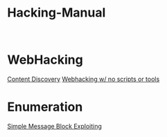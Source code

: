 # Hacking-Manual
<br>

# WebHacking
<a href="https://github.com/brentgarren/Content-Discovery/tree/main">Content Discovery</a>
<a href="https://github.com/brentgarren/WebHacking/blob/main/README.md">Webhacking w/ no scripts or tools</a>
<br>

# Enumeration
<a href="https://github.com/brentgarren/Enumerating-SMB">Simple Message Block Exploiting</a>
